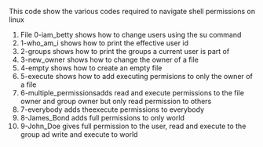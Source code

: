 This code show the various codes required to navigate shell permissions on linux
1. File 0-iam_betty shows how to change users using the su command
2. 1-who_am_i shows how to print the effective user id
3. 2-groups shows how to print the groups a current user is part of
4. 3-new_owner shows how to change the owner of a file
5. 4-empty shows how to create an empty file
6. 5-execute shows how to add executing permisions to only the owner of a file
7. 6-multiple_permissionsadds read and execute permissions to the file owner and group owner but only read permission to others
8. 7-everybody adds theexecute permissions to everybody
9. 8-James_Bond adds full permissions to only world
10. 9-John_Doe gives full permission to the user, read and execute to the group ad write and execute to world
